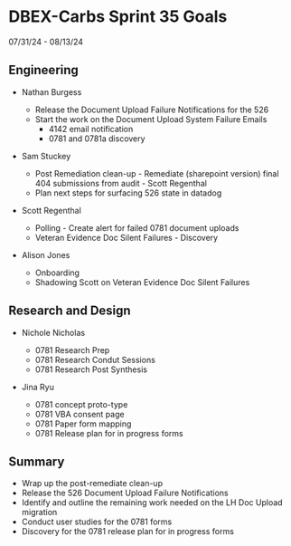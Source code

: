 # DBEX-Carbs Sprint 35 Goals	
07/31/24 - 08/13/24 

## Engineering
  - Nathan Burgess
    - Release the Document Upload Failure Notifications for the 526
    - Start the work on the Document Upload System Failure Emails
      -  4142 email notification 
      -  0781 and 0781a discovery
      
  - Sam Stuckey
    - Post Remediation clean-up - Remediate (sharepoint version) final 404 submissions from audit  - Scott Regenthal
    - Plan next steps for surfacing 526 state in datadog

 - Scott Regenthal
    - Polling - Create alert for failed 0781 document uploads
    - Veteran Evidence Doc Silent Failures - Discovery
  
  - Alison Jones
    - Onboarding
    - Shadowing Scott on Veteran Evidence Doc Silent Failures

## Research and Design
  - Nichole Nicholas
    - 0781 Research Prep
    - 0781 Research Condut Sessions 
    - 0781 Research Post Synthesis
      
  - Jina Ryu
    - 0781 concept proto-type
    - 0781 VBA consent page
    - 0781 Paper form mapping
    - 0781 Release plan for in progress forms


## Summary
  - Wrap up the post-remediate clean-up
  - Release the 526 Document Upload Failure Notifications
  - Identify and outline the remaining work needed on the LH Doc Upload migration
  - Conduct user studies for the 0781 forms
  - Discovery for the 0781 release plan for in progress forms

